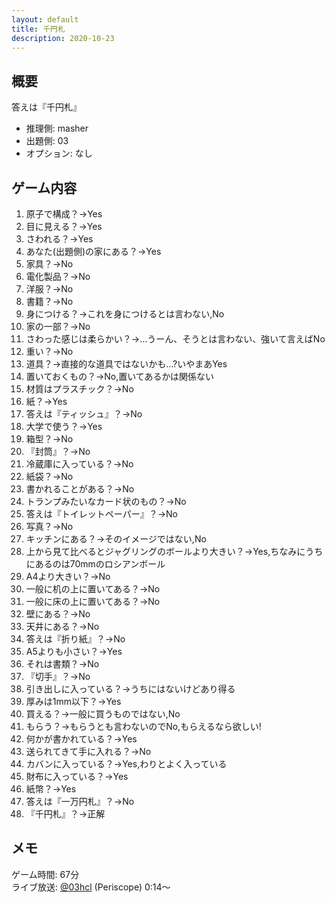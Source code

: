 ```yaml
---
layout: default
title: 千円札
description: 2020-10-23
---
```


## 概要

答えは『千円札』

- 推理側: masher
- 出題側: 03
- オプション: なし

## ゲーム内容

1. 原子で構成？→Yes
2. 目に見える？→Yes
3. さわれる？→Yes
4. あなた(出題側)の家にある？→Yes
5. 家具？→No
6. 電化製品？→No
7. 洋服？→No
8. 書籍？→No
9. 身につける？→これを身につけるとは言わない,No
10. 家の一部？→No
11. さわった感じは柔らかい？→…うーん、そうとは言わない、強いて言えばNo
12. 重い？→No
13. 道具？→直接的な道具ではないかも…?いやまあYes
14. 置いておくもの？→No,置いてあるかは関係ない
15. 材質はプラスチック？→No
16. 紙？→Yes
17. 答えは『ティッシュ』？→No
18. 大学で使う？→Yes
19. 箱型？→No
20. 『封筒』？→No
21. 冷蔵庫に入っている？→No
22. 紙袋？→No
23. 書かれることがある？→No
24. トランプみたいなカード状のもの？→No
25. 答えは『トイレットペーパー』？→No
26. 写真？→No
27. キッチンにある？→そのイメージではない,No
28. 上から見て比べるとジャグリングのボールより大きい？→Yes,ちなみにうちにあるのは70mmのロシアンボール
29. A4より大きい？→No
30. 一般に机の上に置いてある？→No
31. 一般に床の上に置いてある？→No
32. 壁にある？→No
33. 天井にある？→No
34. 答えは『折り紙』？→No
35. A5よりも小さい？→Yes
36. それは書類？→No
37. 『切手』？→No
38. 引き出しに入っている？→うちにはないけどあり得る
39. 厚みは1mm以下？→Yes
40. 買える？→一般に買うものではない,No
41. もらう？→もらうとも言わないのでNo,もらえるなら欲しい!
42. 何かが書かれている？→Yes
43. 送られてきて手に入れる？→No
44. カバンに入っている？→Yes,わりとよく入っている
45. 財布に入っている？→Yes
46. 紙幣？→Yes
47. 答えは『一万円札』？→No
48. 『千円札』？→正解

## メモ

ゲーム時間: 67分  
ライブ放送: [@03hcl](https://www.periscope.tv/03hcl/1gqxvaQdaOwJB?t=14s) (Periscope) 0:14～
